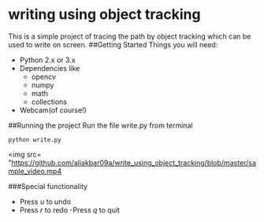 # writing using object tracking
This is a simple project of tracing the path by object tracking which can be used to write on screen.
##Getting Started
Things you will need:
- Python 2.x or 3.x
- Dependencies like
  * opencv
  * numpy 
  * math
  * collections
- Webcam(of course!)

##Running the project
Run the file write.py from terminal
```
python write.py
```
<img src= "https://github.com/aliakbar09a/write_using_object_tracking/blob/master/sample_video.mp4

###Special functionality
- Press *u* to undo
- Press *r* to redo
-Press *q* to quit
